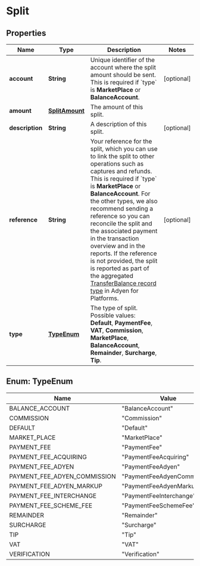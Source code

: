 

# Split


## Properties

| Name | Type | Description | Notes |
|------------ | ------------- | ------------- | -------------|
|**account** | **String** | Unique identifier of the account where the split amount should be sent. This is required if &#x60;type&#x60; is **MarketPlace** or **BalanceAccount**.   |  [optional] |
|**amount** | [**SplitAmount**](SplitAmount.md) | The amount of this split. |  |
|**description** | **String** | A description of this split. |  [optional] |
|**reference** | **String** | Your reference for the split, which you can use to link the split to other operations such as captures and refunds.  This is required if &#x60;type&#x60; is **MarketPlace** or **BalanceAccount**. For the other types, we also recommend sending a reference so you can reconcile the split and the associated payment in the transaction overview and in the reports. If the reference is not provided, the split is reported as part of the aggregated [TransferBalance record type](https://docs.adyen.com/reporting/marketpay-payments-accounting-report) in Adyen for Platforms. |  [optional] |
|**type** | [**TypeEnum**](#TypeEnum) | The type of split. Possible values: **Default**, **PaymentFee**, **VAT**, **Commission**, **MarketPlace**, **BalanceAccount**, **Remainder**, **Surcharge**, **Tip**. |  |



## Enum: TypeEnum

| Name | Value |
|---- | -----|
| BALANCE_ACCOUNT | &quot;BalanceAccount&quot; |
| COMMISSION | &quot;Commission&quot; |
| DEFAULT | &quot;Default&quot; |
| MARKET_PLACE | &quot;MarketPlace&quot; |
| PAYMENT_FEE | &quot;PaymentFee&quot; |
| PAYMENT_FEE_ACQUIRING | &quot;PaymentFeeAcquiring&quot; |
| PAYMENT_FEE_ADYEN | &quot;PaymentFeeAdyen&quot; |
| PAYMENT_FEE_ADYEN_COMMISSION | &quot;PaymentFeeAdyenCommission&quot; |
| PAYMENT_FEE_ADYEN_MARKUP | &quot;PaymentFeeAdyenMarkup&quot; |
| PAYMENT_FEE_INTERCHANGE | &quot;PaymentFeeInterchange&quot; |
| PAYMENT_FEE_SCHEME_FEE | &quot;PaymentFeeSchemeFee&quot; |
| REMAINDER | &quot;Remainder&quot; |
| SURCHARGE | &quot;Surcharge&quot; |
| TIP | &quot;Tip&quot; |
| VAT | &quot;VAT&quot; |
| VERIFICATION | &quot;Verification&quot; |




